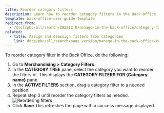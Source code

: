 ```yaml
---
title: Reorder category filters
description: Learn how to reorder category filters in the Back Office
template: back-office-user-guide-template
redirect_from:
  - /docs/pbc/all/search/202212.0/manage-in-the-back-office/category-filters/reorder-category-filters.html
related:
  - title: Assign and deassign filters from categories
    link: docs/pbc/all/search/page.version/manage-in-the-back-office/category-filters/assign-and-deassign-filters-from-categories.html
---
```


To reorder category filter in the Back Office, do the following:

1. Go to **Merchandising&nbsp;<span aria-label="and then">></span> Category Filters**.
2. In the **CATEGORY TREE** pane, select the category you want to reorder the filters of.
    This displays the **CATEGORY FILTERS FOR {Category name}** pane.    
3. In the **ACTIVE FILTERS** section, drag a category filter to a needed position.
4. Repeat step 3 until reorder the category filters as needed.
![Reordering filters](https://spryker.s3.eu-central-1.amazonaws.com/docs/User+Guides/Back+Office+User+Guides/Search+and+Filters/Managing+Category+Filters/reordering-filters.gif)
5. Click **Save**
    This refreshes the page with a success message displayed.
